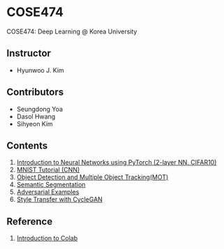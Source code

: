 # COSE474
COSE474: Deep Learning @ Korea University

## Instructor
* Hyunwoo J. Kim

## Contributors
* Seungdong Yoa
* Dasol Hwang
* Sihyeon Kim

## Contents
1. [Introduction to Neural Networks using PyTorch (2-layer NN, CIFAR10)](0_Introduction_to_Neural_Networks_using_PyTorch.ipynb)
2. [MNIST Tutorial (CNN)](mnist_tutorial.ipynb)
3. [Object Detection and Multiple Object Tracking(MOT)](MOT_tutorial.ipynb)
4. [Semantic Segmentation](semantic_segmentation_tutorial.ipynb)
5. [Adversarial Examples](adversarial_tutorial.ipynb)
6. [Style Transfer with CycleGAN](cycleGAN_style_transfer.ipynb)

## Reference
1. [Introduction to Colab](https://youtu.be/inN8seMm7UI)
